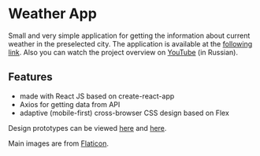 # Weather App
Small and very simple application for getting the information about current weather in the preselected city.
The application is available at the [following link](https://devevka.github.io/GetWeatherApp/).
Also you can  watch the project overview on [YouTube](https://youtu.be/qHunODGjBk8) (in Russian).

## Features
- made with React JS based on create-react-app
- Axios for getting data from API
- adaptive (mobile-first) cross-browser CSS design based on Flex

Design prototypes can be viewed [here](https://stock.adobe.com/ru/386049911?as_channel=adobe_com&as_campclass=brand&as_campaign=srp-raill&as_source=behance_net&as_camptype=acquisition&as_audience=users&as_content=thumbnail-click&promoid=J7XBWPPS&mv=other) and [here](https://stock.adobe.com/ru/385336747?as_channel=adobe_com&as_campclass=brand&as_campaign=srp-raill&as_source=behance_net&as_camptype=acquisition&as_audience=users&as_content=thumbnail-click&promoid=J7XBWPPS&mv=other).

Main images are from [Flaticon](https://www.flaticon.com/packs/weather-659?style_id=1222&family_id=333&group_id=1264).

